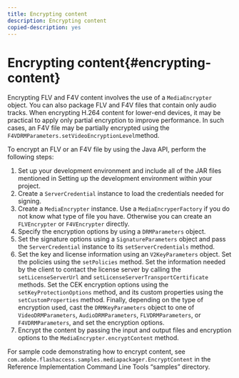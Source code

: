 ```yaml
---
title: Encrypting content
description: Encrypting content
copied-description: yes
---
```


# Encrypting content{#encrypting-content}

Encrypting FLV and F4V content involves the use of a `MediaEncrypter` object. You can also package FLV and F4V files that contain only audio tracks. When encrypting H.264 content for lower-end devices, it may be practical to apply only partial encryption to improve performance. In such cases, an F4V file may be partially encrypted using the `F4VDRMParameters.setVideoEncryptionLevel`method.

To encrypt an FLV or an F4V file by using the Java API, perform the following steps:

1. Set up your development environment and include all of the JAR files mentioned in Setting up the development environment within your project. 
1. Create a `ServerCredential` instance to load the credentials needed for signing. 
1. Create a `MediaEncrypter` instance. Use a `MediaEncryperFactory` if you do not know what type of file you have. Otherwise you can create an `FLVEncrypter` or `F4VEncrypter` directly. 
1. Specify the encryption options by using a `DRMParameters` object. 
1. Set the signature options using a `SignatureParameters` object and pass the `ServerCredential` instance to its `setServerCredentials` method. 
1. Set the key and license information using an `V2KeyParameters` object. Set the policies using the `setPolicies` method. Set the information needed by the client to contact the license server by calling the `setLicenseServerUrl` and `setLicenseServerTransportCertificate` methods. Set the CEK encryption options using the `setKeyProtectionOptions` method, and its custom properties using the `setCustomProperties` method. Finally, depending on the type of encryption used, cast the `DRMKeyParameters` object to one of `VideoDRMParameters`, `AudioDRMParameters`, `FLVDRMParameters`, or `F4VDRMParameters`, and set the encryption options. 
1. Encrypt the content by passing the input and output files and encryption options to the `MediaEncrypter.encryptContent` method.

For sample code demonstrating how to encrypt content, see `com.adobe.flashaccess.samples.mediapackager.EncryptContent` in the Reference Implementation Command Line Tools “samples” directory. 
